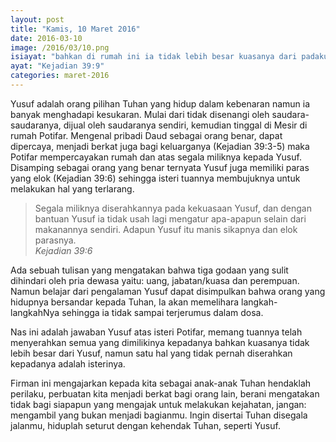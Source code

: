 ```yaml
---
layout: post
title: "Kamis, 10 Maret 2016"
date: 2016-03-10
image: /2016/03/10.png
isiayat: "bahkan di rumah ini ia tidak lebih besar kuasanya dari padaku, dan tiada yang tidak diserahkannya kepadaku selain dari pada engkau, sebab engkau isterinya. Bagaimanakah mungkin aku melakukan kejahatan yang besar ini dan berbuat dosa terhadap Allah?"
ayat: "Kejadian 39:9"
categories: maret-2016
---
```


Yusuf adalah orang pilihan Tuhan yang hidup dalam kebenaran namun ia banyak menghadapi kesukaran. Mulai dari tidak disenangi oleh saudara-saudaranya, dijual oleh saudaranya sendiri, kemudian tinggal di Mesir di rumah Potifar. Mengenal pribadi Daud sebagai orang benar, dapat dipercaya, menjadi berkat juga bagi keluarganya (Kejadian 39:3-5) maka Potifar mempercayakan rumah dan atas segala miliknya kepada Yusuf. Disamping sebagai orang yang benar ternyata Yusuf juga memiliki paras yang elok (Kejadian 39:6) sehingga isteri tuannya membujuknya untuk melakukan hal yang terlarang.

<blockquote>Segala miliknya diserahkannya pada kekuasaan Yusuf, dan dengan bantuan Yusuf ia tidak usah lagi mengatur apa-apapun selain dari makanannya sendiri. Adapun Yusuf itu manis sikapnya dan elok parasnya.
<br /><cite>Kejadian 39:6</cite></blockquote>

Ada sebuah tulisan yang mengatakan bahwa tiga godaan yang sulit dihindari oleh pria dewasa yaitu: uang, jabatan/kuasa dan perempuan. Namun belajar dari pengalaman Yusuf dapat disimpulkan bahwa orang yang hidupnya bersandar kepada Tuhan, Ia akan memelihara langkah-langkahNya sehingga ia tidak sampai terjerumus dalam dosa.

Nas ini adalah jawaban Yusuf atas isteri Potifar, memang tuannya telah menyerahkan semua yang dimilikinya kepadanya bahkan kuasanya tidak lebih besar dari Yusuf, namun satu hal yang tidak pernah diserahkan kepadanya adalah isterinya.

Firman ini mengajarkan kepada kita sebagai anak-anak Tuhan hendaklah perilaku, perbuatan kita menjadi berkat bagi orang lain, berani mengatakan tidak bagi siapapun yang mengajak untuk melakukan kejahatan, jangan: mengambil yang bukan menjadi bagianmu. Ingin disertai Tuhan disegala jalanmu, hiduplah seturut dengan kehendak Tuhan, seperti Yusuf.